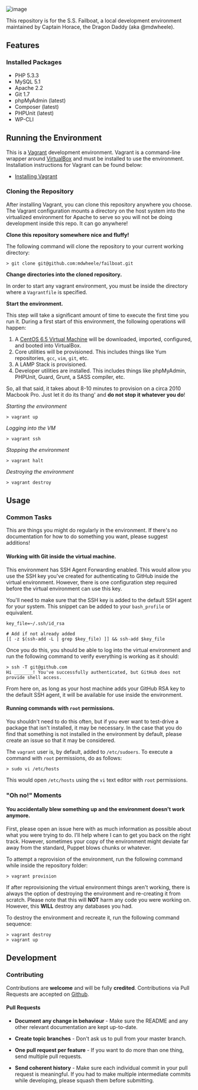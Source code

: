 ![image](https://f.cloud.github.com/assets/2453394/2131655/75d3d610-92a3-11e3-977c-44a3cb6ec8c0.png)

This repository is for the S.S. Failboat, a local development environment maintained by Captain Horace, the Dragon Daddy (aka @mdwheele).

## Features

### Installed Packages

* PHP 5.3.3
* MySQL 5.1
* Apache 2.2
* Git 1.7
* phpMyAdmin (latest)
* Composer (latest)
* PHPUnit (latest)
* WP-CLI


## Running the Environment

This is a [Vagrant](http://www.vagrantup.com/) development environment.  Vagrant is a command-line wrapper around [VirtualBox](https://www.virtualbox.org) and must be installed to use the environment.  Installation instructions for Vagrant can be found below:

- [Installing Vagrant](http://docs.vagrantup.com/v2/installation/index.html)

### Cloning the Repository

After installing Vagrant, you can clone this repository anywhere you choose.  The Vagrant configuration mounts a directory on the host system into the virtualized environment for Apache to serve so you will not be doing development inside this repo.  It can go anywhere!

**Clone this repository somewhere nice and fluffy!**

The following command will clone the repository to your current working directory:

```> git clone git@github.com:mdwheele/failboat.git```

**Change directories into the cloned repository.**

In order to start any vagrant environment, you must be inside the directory where a `Vagrantfile` is specified.

**Start the environment.**

This step will take a significant amount of time to execute the first time you run it.  During a first start of this environment, the following operations will happen:

1. A [CentOS 6.5 Virtual Machine](http://puppet-vagrant-boxes.puppetlabs.com/centos-65-x64-virtualbox-puppet.box) will be downloaded, imported, configured, and booted into VirtualBox.
2. Core utilities will be provisioned.  This includes things like Yum repositories, `gcc`, `vim`, `git`, etc.
3. A LAMP Stack is provisioned.
4. Developer utilities are installed.  This includes things like phpMyAdmin, PHPUnit, Guard, Grunt, a SASS compiler, etc.

So, all that said, it takes about 8-10 minutes to provision on a circa 2010 Macbook Pro.  Just let it do its thang' and **do not stop it whatever you do**!

*Starting the environment*

	> vagrant up
	
*Logging into the VM*

	> vagrant ssh
	
*Stopping the environment*

	> vagrant halt
	
*Destroying the environment*

	> vagrant destroy
	
## Usage

### Common Tasks

This are things you might do regularly in the environment.  If there's no documentation for how to do something you want, please suggest additions!

#### Working with Git inside the virtual machine.

This environment has SSH Agent Forwarding enabled.  This would allow you use the SSH key you've created for authenticating to GitHub inside the virtual environment.  However, there is one configuration step required before the virtual environment can use this key.

You'll need to make sure that the SSH key is added to the default SSH agent for your system.  This snippet can be added to your `bash_profile` or equivalent.

	key_file=~/.ssh/id_rsa

	# Add if not already added
	[[ -z $(ssh-add -L | grep $key_file) ]] && ssh-add $key_file
	
Once you do this, you should be able to log into the virtual environment and run the following command to verify everything is working as it should:

	> ssh -T git@github.com
	Hi _______! You've successfully authenticated, but GitHub does not provide shell access.
	
From here on, as long as your host machine adds your GitHub RSA key to the default SSH agent, it will be available for use inside the environment.

#### Running commands with `root` permissions.

You shouldn't need to do this often, but if you ever want to test-drive a package that isn't installed, it may be necessary.  In the case that you do find that something is not installed in the environment by default, please create an issue so that it may be considered.  

The `vagrant` user is, by default, added to `/etc/sudoers`.  To execute a command with `root` permissions, do as follows:

	> sudo vi /etc/hosts  

This would open `/etc/hosts` using the `vi` text editor with `root` permissions.

### "Oh no!" Moments

#### You accidentally blew something up and the environment doesn't work anymore.

First, please open an issue here with as much information as possible about what you were trying to do.  I'll help where I can to get you back on the right track.  However, sometimes your copy of the environment might deviate far away from the standard, Puppet blows chunks or whatever.

To attempt a reprovision of the environment, run the following command while inside the repository folder:

	> vagrant provision
	
If after reprovisioning the virtual environment things aren't working, there is always the option of destroying the environment and re-creating it from scratch.  Please note that this will **NOT** harm any code you were working on.  However, this **WILL** destroy any databases you had.  

To destroy the environment and recreate it, run the following command sequence:

	> vagrant destroy
	> vagrant up

## Development

### Contributing

Contributions are **welcome** and will be fully **credited**.  Contributions via Pull Requests are accepted on [Github](https://github/mdwheele/failboat).  

#### Pull Requests

- **Document any change in behaviour** - Make sure the README and any other relevant documentation are kept up-to-date.

- **Create topic branches** - Don't ask us to pull from your master branch.

- **One pull request per feature** - If you want to do more than one thing, send multiple pull requests.

- **Send coherent history** - Make sure each individual commit in your pull request is meaningful. If you had to make multiple intermediate commits while developing, please squash them before submitting.
